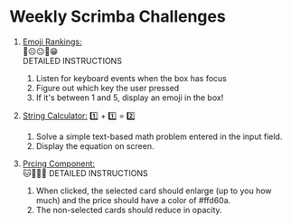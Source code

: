 # Weekly Scrimba Challenges

1. <a href="https://scrimba.com/scrim/cp9d9mu4" target="_blank">Emoji Rankings:</a>
    <br>
    🤬☹️😐🙂😁
    <br>
    DETAILED INSTRUCTIONS
    1. Listen for keyboard events when the box has focus
    2. Figure out which key the user pressed
    3. If it's between 1 and 5, display an emoji in the box!

2. <a href="https://scrimba.com/scrim/c2G3qpSB" target="_blank">String Calculator:</a>
    1️⃣ + 1️⃣ = 2️⃣
    <br>
    1. Solve a simple text-based math problem entered in the input field.
    2. Display the equation on screen.

3. <a href="https://scrimba.com/scrim/co7354173b549d09209e4d885" target="_blank">Prcing Component:</a>
    <br>
    🐱🦁🐯💷
    DETAILED INSTRUCTIONS
    1. When clicked, the selected card should enlarge (up to you how much) and the price should have a color of #ffd60a.
    2. The non-selected cards should reduce in opacity.
